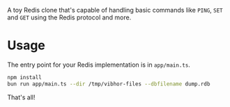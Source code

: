 A toy Redis clone that's capable of handling
basic commands like `PING`, `SET` and `GET` using the Redis protocol and more.


# Usage

The entry point for your Redis implementation is in `app/main.ts`. 

```sh
npm install
bun run app/main.ts --dir /tmp/vibhor-files --dbfilename dump.rdb
```

That's all!
